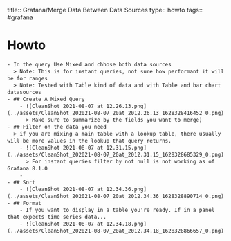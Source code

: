 title:: Grafana/Merge Data Between Data Sources
type:: howto
tags:: #grafana

# Howto
	- In the query Use Mixed and chhose both data sources
	  > Note: This is for instant queries, not sure how performant it will be for ranges
	  > Note: Tested with Table kind of data and with Table and bar chart datasources
	- ## Create A Mixed Query
		- ![CleanShot 2021-08-07 at 12.26.13.png](../assets/CleanShot_202021-08-07_20at_2012.26.13_1628328416452_0.png)
		  > Make sure to summarize by the fields you want to merge)
	- ## Filter on the data you need
	  > if you are mixing a main table with a lookup table, there usually will be more values in the lookup that query returns.
		- ![CleanShot 2021-08-07 at 12.31.15.png](../assets/CleanShot_202021-08-07_20at_2012.31.15_1628328685329_0.png) 
		  > For instant queries filter by not null is not working as of Grafana 8.1.0
		-
	- ## Sort
		- ![CleanShot 2021-08-07 at 12.34.36.png](../assets/CleanShot_202021-08-07_20at_2012.34.36_1628328890714_0.png)
	- ## Format
		- If you want to display in a table you're ready. If in a panel that expects time series data...
		- ![CleanShot 2021-08-07 at 12.34.18.png](../assets/CleanShot_202021-08-07_20at_2012.34.18_1628328866657_0.png)